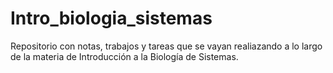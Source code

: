 # Intro_biologia_sistemas
Repositorio con notas, trabajos y tareas que se vayan realiazando a lo largo de la materia de Introducción a la Biología de Sistemas.
